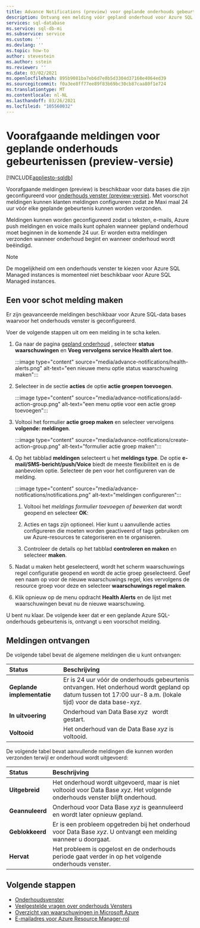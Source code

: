 ```yaml
---
title: Advance Notifications (preview) voor geplande onderhouds gebeurtenissen
description: Ontvang een melding vóór gepland onderhoud voor Azure SQL Database.
services: sql-database
ms.service: sql-db-mi
ms.subservice: service
ms.custom: ''
ms.devlang: ''
ms.topic: how-to
author: stevestein
ms.author: sstein
ms.reviewer: ''
ms.date: 03/02/2021
ms.openlocfilehash: 895b9081ba7eb6d7e8b5d3304d37168e4064ed39
ms.sourcegitcommit: f0a3ee8ff77ee89f83b69bc30cb87caa80f1e724
ms.translationtype: MT
ms.contentlocale: nl-NL
ms.lasthandoff: 03/26/2021
ms.locfileid: "105560032"
---
```

# <a name="advance-notifications-for-planned-maintenance-events-preview"></a>Voorafgaande meldingen voor geplande onderhouds gebeurtenissen (preview-versie)
[!INCLUDE[appliesto-sqldb](../includes/appliesto-sqldb.md)]

Voorafgaande meldingen (preview) is beschikbaar voor data bases die zijn geconfigureerd voor [onderhouds venster (preview-versie)](maintenance-window.md). Met voorschot meldingen kunnen klanten meldingen configureren zodat ze Maxi maal 24 uur vóór elke geplande gebeurtenis kunnen worden verzonden.

Meldingen kunnen worden geconfigureerd zodat u teksten, e-mails, Azure push meldingen en voice mails kunt ophalen wanneer gepland onderhoud moet beginnen in de komende 24 uur. Er worden extra meldingen verzonden wanneer onderhoud begint en wanneer onderhoud wordt beëindigd.

> [!Note]
> De mogelijkheid om een onderhouds venster te kiezen voor Azure SQL Managed instances is momenteel niet beschikbaar voor Azure SQL Managed instances.

## <a name="create-an-advance-notification"></a>Een voor schot melding maken

Er zijn geavanceerde meldingen beschikbaar voor Azure SQL-data bases waarvoor het onderhouds venster is geconfigureerd. 

Voer de volgende stappen uit om een melding in te scha kelen.  

1. Ga naar de pagina [gepland onderhoud](https://portal.azure.com/#blade/Microsoft_Azure_Health/AzureHealthBrowseBlade/plannedMaintenance) , selecteer **status waarschuwingen** en **Voeg vervolgens service Health alert toe**.

    :::image type="content" source="media/advance-notifications/health-alerts.png" alt-text="een nieuwe menu optie status waarschuwing maken":::

2. Selecteer in de sectie **acties** de optie **actie groepen toevoegen**. 

    :::image type="content" source="media/advance-notifications/add-action-group.png" alt-text="een menu optie voor een actie groep toevoegen":::

3. Voltooi het formulier **actie groep maken** en selecteer vervolgens **volgende: meldingen**.  

    :::image type="content" source="media/advance-notifications/create-action-group.png" alt-text="formulier actie groep maken":::

1. Op het tabblad **meldingen** selecteert u het **meldings type**. De optie **e-mail/SMS-bericht/push/Voice** biedt de meeste flexibiliteit en is de aanbevolen optie. Selecteer de pen voor het configureren van de melding.  

    :::image type="content" source="media/advance-notifications/notifications.png" alt-text="meldingen configureren":::



   1. Voltooi het *meldings formulier toevoegen of bewerken* dat wordt geopend en selecteer **OK**: 

   2. Acties en tags zijn optioneel. Hier kunt u aanvullende acties configureren die moeten worden geactiveerd of tags gebruiken om uw Azure-resources te categoriseren en te organiseren. 

   4. Controleer de details op het tabblad **controleren en maken** en selecteer **maken**. 

7. Nadat u maken hebt geselecteerd, wordt het scherm waarschuwings regel configuratie geopend en wordt de actie groep geselecteerd. Geef een naam op voor de nieuwe waarschuwings regel, kies vervolgens de resource groep voor deze en selecteer **waarschuwings regel maken**. 

8. Klik opnieuw op de menu opdracht **Health Alerts** en de lijst met waarschuwingen bevat nu de nieuwe waarschuwing. 


U bent nu klaar. De volgende keer dat er een geplande Azure SQL-onderhouds gebeurtenis is, ontvangt u een voorschot melding.

## <a name="receiving-notifications"></a>Meldingen ontvangen

De volgende tabel bevat de algemene meldingen die u kunt ontvangen: 

|Status|Beschrijving|
|:---|:---|
|**Geplande implementatie**| Er is 24 uur vóór de onderhouds gebeurtenis ontvangen. Het onderhoud wordt gepland op datum tussen tot 17:00 uur-8 a.m. (lokale tijd) voor de data base-xyz.|
|**In uitvoering** | Onderhoud van Data Base *xyz*   wordt gestart.| 
|**Voltooid** | Het onderhoud van de Data Base *xyz* is voltooid. |

De volgende tabel bevat aanvullende meldingen die kunnen worden verzonden terwijl er onderhoud wordt uitgevoerd: 

|Status|Beschrijving|
|:---|:---|
|**Uitgebreid** | Het onderhoud wordt uitgevoerd, maar is niet voltooid voor Data Base *xyz*. Het volgende onderhouds venster blijft onderhoud.| 
|**Geannuleerd**| Onderhoud voor Data Base *xyz* is geannuleerd en wordt later opnieuw gepland. |
|**Geblokkeerd**|Er is een probleem opgetreden bij het onderhoud voor Data Base *xyz*. U ontvangt een melding wanneer u doorgaat.| 
|**Hervat**|Het probleem is opgelost en de onderhouds periode gaat verder in op het volgende onderhouds venster.|


## <a name="next-steps"></a>Volgende stappen

- [Onderhoudsvenster](maintenance-window.md)
- [Veelgestelde vragen over onderhouds Vensters](maintenance-window-faq.yml)
- [Overzicht van waarschuwingen in Microsoft Azure](../../azure-monitor/alerts/alerts-overview.md)
- [E-mailadres voor Azure Resource Manager-rol](../../azure-monitor/alerts/action-groups.md#email-azure-resource-manager-role)